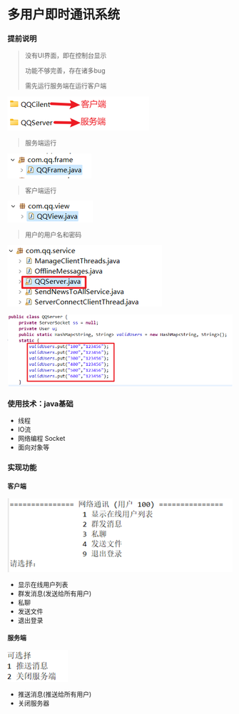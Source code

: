 # 多用户即时通讯系统

### 提前说明

> 没有UI界面，即在控制台显示
>
> 功能不够完善，存在诸多bug
>
> 需先运行服务端在运行客户端

![说明P1](https://github.com/TheStrongmans/projectlibrarys/blob/main/%E5%A4%9A%E7%94%A8%E6%88%B7%E5%8D%B3%E6%97%B6%E9%80%9A%E8%AE%AF%E7%B3%BB%E7%BB%9F/READMEimg/%E8%AF%B4%E6%98%8EP1.png)

> 服务端运行

![说明P1](https://github.com/TheStrongmans/projectlibrarys/blob/main/%E5%A4%9A%E7%94%A8%E6%88%B7%E5%8D%B3%E6%97%B6%E9%80%9A%E8%AE%AF%E7%B3%BB%E7%BB%9F/READMEimg/%E8%AF%B4%E6%98%8EP2.png)

> 客户端运行

![说明P1](https://github.com/TheStrongmans/projectlibrarys/blob/main/%E5%A4%9A%E7%94%A8%E6%88%B7%E5%8D%B3%E6%97%B6%E9%80%9A%E8%AE%AF%E7%B3%BB%E7%BB%9F/READMEimg/%E8%AF%B4%E6%98%8EP3.png)

> 用户的用户名和密码

![说明P1](https://github.com/TheStrongmans/projectlibrarys/blob/main/%E5%A4%9A%E7%94%A8%E6%88%B7%E5%8D%B3%E6%97%B6%E9%80%9A%E8%AE%AF%E7%B3%BB%E7%BB%9F/READMEimg/%E8%AF%B4%E6%98%8EP4.png)

![说明P1](https://github.com/TheStrongmans/projectlibrarys/blob/main/%E5%A4%9A%E7%94%A8%E6%88%B7%E5%8D%B3%E6%97%B6%E9%80%9A%E8%AE%AF%E7%B3%BB%E7%BB%9F/READMEimg/%E8%AF%B4%E6%98%8EP5.png)



### 使用技术：java基础

- 线程
- IO流
- 网络编程 Socket
- 面向对象等

### 实现功能

#### 客户端

![客户端P1](https://github.com/TheStrongmans/projectlibrarys/blob/main/%E5%A4%9A%E7%94%A8%E6%88%B7%E5%8D%B3%E6%97%B6%E9%80%9A%E8%AE%AF%E7%B3%BB%E7%BB%9F/READMEimg/%E5%AE%A2%E6%88%B7%E7%AB%AFP1.png)

- 显示在线用户列表
- 群发消息(发送给所有用户)
- 私聊
- 发送文件
- 退出登录

#### 服务端

![客户端P1](https://github.com/TheStrongmans/projectlibrarys/blob/main/%E5%A4%9A%E7%94%A8%E6%88%B7%E5%8D%B3%E6%97%B6%E9%80%9A%E8%AE%AF%E7%B3%BB%E7%BB%9F/READMEimg/%E6%9C%8D%E5%8A%A1%E7%AB%AFP1.png)

- 推送消息(推送给所有用户)
- 关闭服务器

